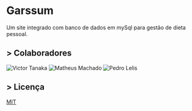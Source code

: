 # Garssum

Um site integrado com banco de dados em mySql para gestão de dieta pessoal.

## > Colaboradores

![Victor Tanaka](https://github.com/victorhtanaka)
![Matheus Machado](https://github.com/DevMatheus2)
![Pedro Lelis](https://github.com/pedrohlelis)

## > Licença
[MIT](https://choosealicense.com/licenses/mit/)
